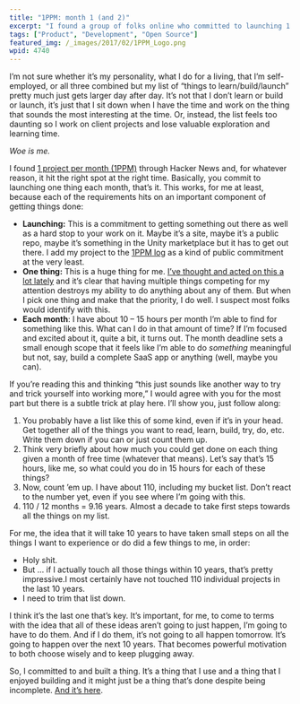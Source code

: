 ```yaml
---
title: "1PPM: month 1 (and 2)"
excerpt: "I found a group of folks online who committed to launching 1 project per month (1PPM) and it resonated with me in a big way. This is what I did for my first one."
tags: ["Product", "Development", "Open Source"]
featured_img: /_images/2017/02/1PPM_Logo.png
wpid: 4740
---
```



I’m not sure whether it’s my personality, what I do for a living, that I’m self-employed, or all three combined but my list of “things to learn/build/launch” pretty much just gets larger day after day. It’s not that I don’t learn or build or launch, it’s just that I sit down when I have the time and work on the thing that sounds the most interesting at the time. Or, instead, the list feels too daunting so I work on client projects and lose valuable exploration and learning time.

*Woe is me.*

I found [1 project per month (1PPM)](https://blog.1ppm.club/the-1ppm-challenge-eaed5df0ef5a#.ilvu2uoio) through Hacker News and, for whatever reason, it hit the right spot at the right time. Basically, you commit to launching one thing each month, that’s it. This works, for me at least, because each of the requirements hits on an important component of getting things done:

- **Launching:** This is a commitment to getting something out there as well as a hard stop to your work on it. Maybe it’s a site, maybe it’s a public repo, maybe it’s something in the Unity marketplace but it has to get out there. I add my project to the [1PPM log](https://github.com/1ppm/1ppmLog/blob/master/HallOfFame.md) as a kind of public commitment at the very least.
- **One thing:** This is a huge thing for me. [I’ve thought and acted on this a lot lately](/how-i-focus-now/) and it’s clear that having multiple things competing for my attention destroys my ability to do anything about any of them. But when I pick one thing and make that the priority, I do well. I suspect most folks would identify with this.
- **Each month**: I have about 10 – 15 hours per month I’m able to find for something like this. What can I do in that amount of time? If I’m focused and excited about it, quite a bit, it turns out. The month deadline sets a small enough scope that it feels like I’m able to do *something* meaningful but not, say, build a complete SaaS app or anything (well, maybe you can).

If you’re reading this and thinking “this just sounds like another way to try and trick yourself into working more,” I would agree with you for the most part but there is a subtle trick at play here. I’ll show you, just follow along:

1. You probably have a list like this of some kind, even if it’s in your head. Get together all of the things you want to read, learn, build, try, do, etc. Write them down if you can or just count them up.
2. Think very briefly about how much you could get done on each thing given a month of free time (whatever that means). Let’s say that’s 15 hours, like me, so what could you do in 15 hours for each of these things?
3. Now, count ’em up. I have about 110, including my bucket list. Don’t react to the number yet, even if you see where I’m going with this.
4. 110 / 12 months = 9.16 years. Almost a decade to take first steps towards all the things on my list.

For me, the idea that it will take 10 years to have taken small steps on all the things I want to experience or do did a few things to me, in order:

- Holy shit.
- But … if I actually touch all those things within 10 years, that’s pretty impressive.I most certainly have not touched 110 individual projects in the last 10 years.
- I need to trim that list down.

I think it’s the last one that’s key. It’s important, for me, to come to terms with the idea that all of these ideas aren’t going to just happen, I’m going to have to do them. And if I do them, it’s not going to all happen tomorrow. It’s going to happen over the next 10 years. That becomes powerful motivation to both choose wisely and to keep plugging away.

So, I committed to and built a thing. It’s a thing that I use and a thing that I enjoyed building and it might just be a thing that’s done despite being incomplete. [And it’s here](https://github.com/joshcanhelp/harvest-billable-time).
